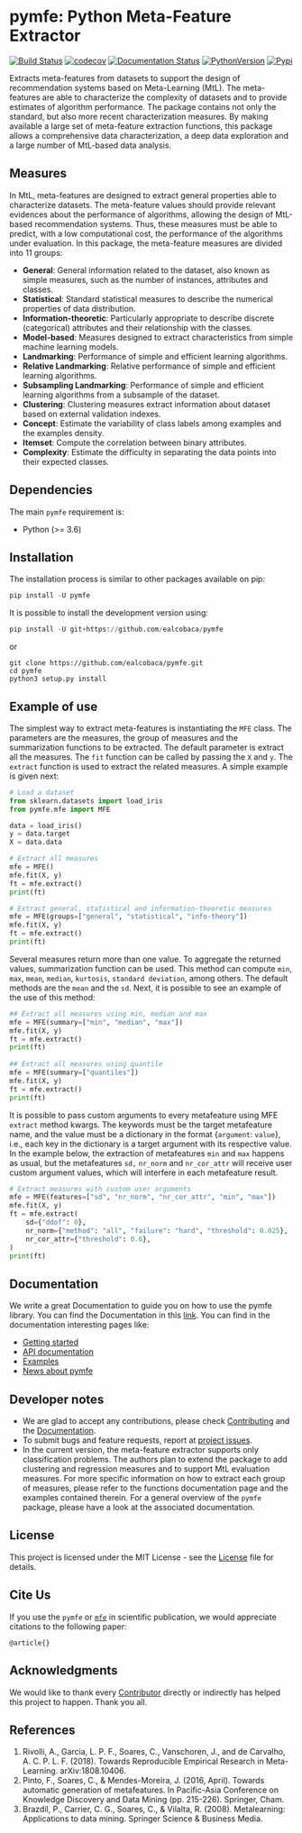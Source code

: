 # pymfe: Python Meta-Feature Extractor
[![Build Status](https://travis-ci.org/ealcobaca/pymfe.svg?branch=master)](https://travis-ci.org/ealcobaca/pymfe)
[![codecov](https://codecov.io/gh/ealcobaca/pymfe/branch/master/graph/badge.svg)](https://codecov.io/gh/ealcobaca/pymfe)
[![Documentation Status](https://readthedocs.org/projects/pymfe/badge/?version=latest)](https://pymfe.readthedocs.io/en/latest/?badge=latest)
[![PythonVersion](https://img.shields.io/pypi/pyversions/pymfe.svg)](https://www.python.org/downloads/release/python-370/)
[![Pypi](https://badge.fury.io/py/pymfe.svg)](https://badge.fury.io/py/pymfe)


Extracts meta-features from datasets to support the design of recommendation systems based on Meta-Learning (MtL). The meta-features are able to characterize the complexity of datasets and to provide estimates of algorithm performance. The package contains not only the standard, but also more recent characterization measures. By making available a large set of meta-feature extraction functions, this package allows a comprehensive data characterization, a deep data exploration and a large number of MtL-based data analysis.

## Measures

In MtL, meta-features are designed to extract general properties able to characterize datasets. The meta-feature values should provide relevant evidences about the performance of algorithms, allowing the design of MtL-based recommendation systems. Thus, these measures must be able to predict, with a low computational cost, the performance of the  algorithms under evaluation. In this package, the meta-feature measures are divided into 11 groups:


- **General**: General information related to the dataset, also known as simple measures, such as the number of instances, attributes and classes.
- **Statistical**: Standard statistical measures to describe the numerical properties of data distribution.
- **Information-theoretic**: Particularly appropriate to describe discrete (categorical) attributes and their relationship with the classes.
- **Model-based**: Measures designed to extract characteristics from simple machine learning models.
- **Landmarking**: Performance of simple and efficient learning algorithms.
- **Relative Landmarking**: Relative performance of simple and efficient learning algorithms.
- **Subsampling Landmarking**: Performance of simple and efficient learning algorithms from a subsample of the dataset.
- **Clustering**: Clustering measures extract information about dataset based on external validation indexes.
- **Concept**: Estimate the variability of class labels among examples and the examples density.
- **Itemset**: Compute the correlation between binary attributes.
- **Complexity**: Estimate the difficulty in separating the data points into their expected classes.

## Dependencies

The main `pymfe` requirement is:
* Python (>= 3.6)

## Installation

The installation process is similar to other packages available on pip:

```python
pip install -U pymfe
```

It is possible to install the development version using:

```python
pip install -U git+https://github.com/ealcobaca/pymfe
```

or

```
git clone https://github.com/ealcobaca/pymfe.git
cd pymfe
python3 setup.py install
```

## Example of use

The simplest way to extract meta-features is instantiating the `MFE` class. The parameters are the measures, the group of measures and the summarization functions to be extracted. The default parameter is extract all the measures. The `fit` function can be called by passing the `X` and `y`. The `extract` function is used to extract the related measures. A simple example is given next:

```python
# Load a dataset
from sklearn.datasets import load_iris
from pymfe.mfe import MFE

data = load_iris()
y = data.target
X = data.data

# Extract all measures
mfe = MFE()
mfe.fit(X, y)
ft = mfe.extract()
print(ft)

# Extract general, statistical and information-theoretic measures
mfe = MFE(groups=["general", "statistical", "info-theory"])
mfe.fit(X, y)
ft = mfe.extract()
print(ft)
```

Several measures return more than one value. To aggregate the returned values, summarization function can be used. This method can compute `min`, `max`, `mean`, `median`, `kurtosis`, `standard deviation`, among others. The default methods are the `mean` and the `sd`. Next, it is possible to see an example of the use of this method:

```python
## Extract all measures using min, median and max 
mfe = MFE(summary=["min", "median", "max"])
mfe.fit(X, y)
ft = mfe.extract()
print(ft)
                          
## Extract all measures using quantile
mfe = MFE(summary=["quantiles"])
mfe.fit(X, y)
ft = mfe.extract()
print(ft)
```

It is possible to pass custom arguments to every metafeature using MFE `extract` method kwargs. The keywords must be the target metafeature name, and the value must be a dictionary in the format {`argument`: `value`}, i.e., each key in the dictionary is a target argument with its respective value. In the example below, the extraction of metafeatures `min` and `max`  happens as usual, but the metafeatures `sd,` `nr_norm` and `nr_cor_attr` will receive user custom argument values, which will interfere in each metafeature result.

```python
# Extract measures with custom user arguments
mfe = MFE(features=["sd", "nr_norm", "nr_cor_attr", "min", "max"])
mfe.fit(X, y)
ft = mfe.extract(
    sd={"ddof": 0},
    nr_norm={"method": "all", "failure": "hard", "threshold": 0.025},
    nr_cor_attr={"threshold": 0.6},
)
print(ft)
```

## Documentation
We write a great Documentation to guide you on how to use the pymfe library. You can find the Documentation in this [link](https://pymfe.readthedocs.io/en/latest/?badge=latest).
You can find in the documentation interesting pages like:
* [Getting started](https://pymfe.readthedocs.io/en/latest/install.html)
* [API documentation](https://pymfe.readthedocs.io/en/latest/api.html)
* [Examples](https://pymfe.readthedocs.io/en/latest/auto_examples/index.html)
* [News about pymfe](https://pymfe.readthedocs.io/en/latest/new.html)

## Developer notes

* We are glad to accept any contributions, please check [Contributing](https://github.com/ealcobaca/pymfe/blob/master/CONTRIBUTING.md) and the [Documentation](https://pymfe.readthedocs.io/en/latest/?badge=latest).
* To submit bugs and feature requests, report at [project issues](https://github.com/ealcobaca/pymfe/issues).
* In the current version, the meta-feature extractor supports only classification problems. The authors plan to extend the package to add clustering and regression measures and to support MtL evaluation measures. For more specific information on how to extract each group of measures, please refer to the functions documentation page and the examples contained therein. For a general overview of the `pymfe` package, please have a look at the associated documentation.

## License

This project is licensed under the MIT License - see the [License](LICENSE) file for details.

## Cite Us

If you use the `pymfe` or [`mfe`](https://github.com/rivolli/mfe) in scientific publication, we would appreciate citations to the following paper:
```
@article{}
```

## Acknowledgments
We would like to thank every [Contributor](https://github.com/ealcobaca/pymfe/graphs/contributors) directly or indirectly has helped this project to happen. Thank you all.

## References
 
1. Rivolli, A., Garcia, L. P. F., Soares, C., Vanschoren, J., and de Carvalho, A. C. P. L. F. (2018). Towards Reproducible Empirical Research in Meta-Learning. arXiv:1808.10406.
2. Pinto, F., Soares, C., & Mendes-Moreira, J. (2016, April). Towards automatic generation of metafeatures. In Pacific-Asia Conference on Knowledge Discovery and Data Mining (pp. 215-226). Springer, Cham.
3. Brazdil, P., Carrier, C. G., Soares, C., & Vilalta, R. (2008). Metalearning: Applications to data mining. Springer Science & Business Media.

